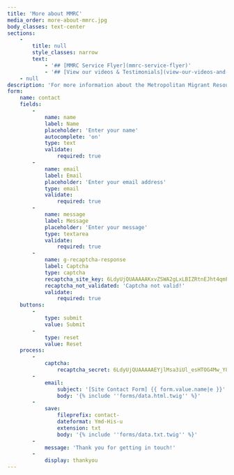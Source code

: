 ```yaml
---
title: 'More about MMRC'
media_order: more-about-mmrc.jpg
body_classes: text-center
sections:
    -
        title: null
        style_classes: narrow
        text:
            - '## [MMRC Service Flyer](mmrc-service-flyer)'
            - '## [View our videos & Testimonials](view-our-videos-and-testimonials)'
    - null
description: 'For more information about the Metropolitan Migrant Resource Centre Inc. please fill in the following form and we will respond as soon as possible.'
form:
    name: contact
    fields:
        -
            name: name
            label: Name
            placeholder: 'Enter your name'
            autocomplete: 'on'
            type: text
            validate:
                required: true
        -
            name: email
            label: Email
            placeholder: 'Enter your email address'
            type: email
            validate:
                required: true
        -
            name: message
            label: Message
            placeholder: 'Enter your message'
            type: textarea
            validate:
                required: true
        -
            name: g-recaptcha-response
            label: Captcha
            type: captcha
            recaptcha_site_key: 6LdyUjQUAAAAAKxvZSWA2gLxLBIZRtnEJht4qmFk
            recaptcha_not_validated: 'Captcha not valid!'
            validate:
                required: true
    buttons:
        -
            type: submit
            value: Submit
        -
            type: reset
            value: Reset
    process:
        -
            captcha:
                recaptcha_secret: 6LdyUjQUAAAAAEYjlMsa3iUl_esHTOG4Mw_Y8y5x
        -
            email:
                subject: '[Site Contact Form] {{ form.value.name|e }}'
                body: '{% include ''forms/data.html.twig'' %}'
        -
            save:
                fileprefix: contact-
                dateformat: Ymd-His-u
                extension: txt
                body: '{% include ''forms/data.txt.twig'' %}'
        -
            message: 'Thank you for getting in touch!'
        -
            display: thankyou
---
```


